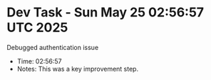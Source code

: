 # Dev Task - Sun May 25 02:56:57 UTC 2025
Debugged authentication issue
- Time: 02:56:57
- Notes: This was a key improvement step.
